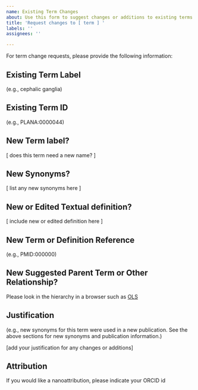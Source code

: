 ```yaml
---
name: Existing Term Changes
about: Use this form to suggest changes or additions to existing terms
title: 'Request changes to [ term ] '
labels: ''
assignees: ''

---
```


For term change requests, please provide the following information:

## Existing Term Label

(e.g., cephalic ganglia)

## Existing Term ID

(e.g., PLANA:0000044)

## New Term label?
[ does this term need a new name? ]

## New Synonyms?

[ list any new synonyms here ] 

## New or Edited Textual definition?

[ include new or edited definition here ]


## New Term or Definition Reference

(e.g., PMID:000000)

## New Suggested Parent Term or Other Relationship?

Please look in the hierarchy in a browser such as [OLS](http://www.ebi.ac.uk/ols/ontologies/plana)

## Justification
(e.g., new synonyms for this term were used in a new publication. See the above sections for new synonyms and publication information.)

[add your justification for any changes or additions]




## Attribution

If you would like a nanoattribution, please indicate your ORCID id
